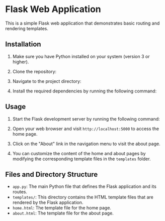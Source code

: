 # Flask Web Application

This is a simple Flask web application that demonstrates basic routing and rendering templates.

## Installation

1. Make sure you have Python installed on your system (version 3 or higher).

2. Clone the repository:

3. Navigate to the project directory:

4. Install the required dependencies by running the following command:

## Usage

1. Start the Flask development server by running the following command:

2. Open your web browser and visit `http://localhost:5000` to access the home page.

3. Click on the "About" link in the navigation menu to visit the about page.

4. You can customize the content of the home and about pages by modifying the corresponding template files in the `templates` folder.

## Files and Directory Structure

- `app.py`: The main Python file that defines the Flask application and its routes.
- `templates/`: This directory contains the HTML template files that are rendered by the Flask application.
- `home.html`: The template file for the home page.
- `about.html`: The template file for the about page.



